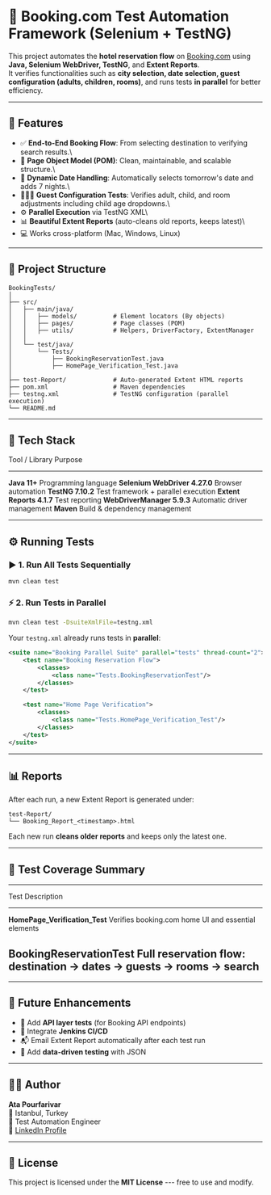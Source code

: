 # 🏨 Booking.com Test Automation Framework (Selenium + TestNG)

This project automates the **hotel reservation flow** on
[Booking.com](https://www.booking.com/) using **Java, Selenium
WebDriver, TestNG**, and **Extent Reports**.\
It verifies functionalities such as **city selection, date selection,
guest configuration (adults, children, rooms)**, and runs tests **in
parallel** for better efficiency.

------------------------------------------------------------------------

## 🚀 Features

-   ✅ **End-to-End Booking Flow**: From selecting destination to
    verifying search results.\
-   🧠 **Page Object Model (POM)**: Clean, maintainable, and scalable
    structure.\
-   📆 **Dynamic Date Handling**: Automatically selects tomorrow's date
    and adds 7 nights.\
-   👨‍👩‍👧 **Guest Configuration Tests**: Verifies adult, child, and room
    adjustments including child age dropdowns.\
-   ⚙️ **Parallel Execution** via TestNG XML\
-   📊 **Beautiful Extent Reports** (auto-cleans old reports, keeps
    latest)\
-   💻 Works cross-platform (Mac, Windows, Linux)

------------------------------------------------------------------------

## 🧱 Project Structure

    BookingTests/
    │
    ├── src/
    │   ├── main/java/
    │   │   ├── models/          # Element locators (By objects)
    │   │   ├── pages/           # Page classes (POM)
    │   │   ├── utils/           # Helpers, DriverFactory, ExtentManager
    │   │
    │   └── test/java/
    │       └── Tests/
    │           ├── BookingReservationTest.java
    │           ├── HomePage_Verification_Test.java
    │
    ├── test-Report/             # Auto-generated Extent HTML reports
    ├── pom.xml                  # Maven dependencies
    ├── testng.xml               # TestNG configuration (parallel execution)
    └── README.md

------------------------------------------------------------------------

## 🧩 Tech Stack

  Tool / Library                  Purpose
  ------------------------------- -------------------------------------
  **Java 11+**                    Programming language
  **Selenium WebDriver 4.27.0**   Browser automation
  **TestNG 7.10.2**               Test framework + parallel execution
  **Extent Reports 4.1.7**        Test reporting
  **WebDriverManager 5.9.3**      Automatic driver management
  **Maven**                       Build & dependency management

------------------------------------------------------------------------

## ⚙️ Running Tests

### ▶️ 1. Run All Tests Sequentially

``` bash
mvn clean test
```

### ⚡ 2. Run Tests in Parallel

``` bash
mvn clean test -DsuiteXmlFile=testng.xml
```

Your `testng.xml` already runs tests in **parallel**:

``` xml
<suite name="Booking Parallel Suite" parallel="tests" thread-count="2">
    <test name="Booking Reservation Flow">
        <classes>
            <class name="Tests.BookingReservationTest"/>
        </classes>
    </test>

    <test name="Home Page Verification">
        <classes>
            <class name="Tests.HomePage_Verification_Test"/>
        </classes>
    </test>
</suite>
```

------------------------------------------------------------------------

## 📊 Reports

After each run, a new Extent Report is generated under:

    test-Report/
    └── Booking_Report_<timestamp>.html

Each new run **cleans older reports** and keeps only the latest one.

------------------------------------------------------------------------

## 🧪 Test Coverage Summary

  ----------------------------------------------------------------------------------
  Test                             Description
  -------------------------------- -------------------------------------------------
  **HomePage_Verification_Test**   Verifies booking.com home UI and essential
                                   elements

  **BookingReservationTest**       Full reservation flow: destination → dates →
                                   guests → rooms → search
  ----------------------------------------------------------------------------------

------------------------------------------------------------------------

## 🧠 Future Enhancements

-   🧩 Add **API layer tests** (for Booking API endpoints)
-   🔄 Integrate **Jenkins CI/CD**
-   📬 Email Extent Report automatically after each test run
-   🧱 Add **data-driven testing** with JSON

------------------------------------------------------------------------

## 🧑‍💻 Author

**Ata Pourfarivar**\
📍 Istanbul, Turkey\
💼 Test Automation Engineer\
📧 [LinkedIn Profile](https://www.linkedin.com/in/ata-pourfarivarnezhad/)

------------------------------------------------------------------------

## 🏁 License

This project is licensed under the **MIT License** --- free to use and
modify.
